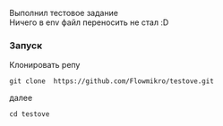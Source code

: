Выполнил тестовое задание   
Ничего в env файл переносить не стал :D   

### Запуск 
Клонировать репу
```
git clone  https://github.com/Flowmikro/testove.git
```
далее  
```
cd testove
```

